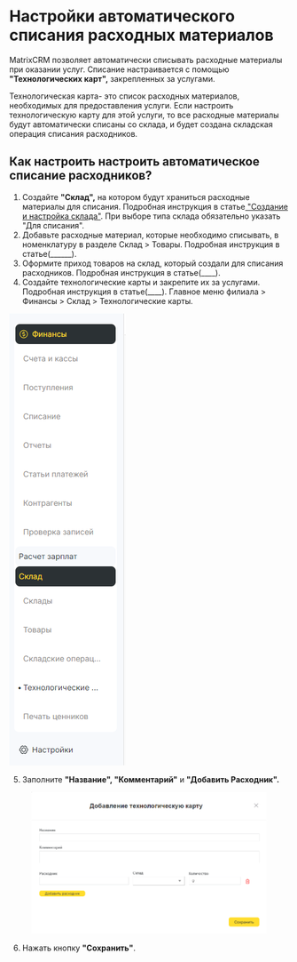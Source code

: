 # Настройки автоматического списания расходных материалов

MatrixCRM позволяет автоматически списывать расходные материалы при оказании услуг. Списание настраивается с помощью **"Технологических карт",**  закрепленных за услугами.

Технологическая карта- это список расходных материалов, необходимых для предоставления услуги.  Если настроить технологическую карту для этой услуги, то все расходные материалы будут автоматически списаны со склада, и будет создана складская операция списания расходников.

## Как настроить настроить автоматическое списание расходников?

1. Создайте **"Склад",**  на котором будут храниться расходные материалы для списания. Подробная инструкция в статье[ "Создание и настройка склада"](sozdanie-i-nastroika-sklada.md). При выборе типа склада обязательно указать "Для списания".
2. Добавьте расходные материал, которые необходимо списывать, в номенклатуру в разделе Склад > Товары. Подробная инструкция в статье(\_\_\_\_\_\_).
3. Оформите приход товаров на склад, который создали для списания расходников. Подробная инструкция в статье(\_\_\_\_).
4. Создайте технологические карты и закрепите их за услугами. Подробная  инструкция в статье(\_\_\_\_). Главное меню филиала > Финансы > Склад > Технологические карты.

![](<../../../.gitbook/assets/image (215).png>)&#x20;

5. Заполните  **"Название", "Комментарий"** и **"Добавить Расходник".**

<figure><img src="../../../.gitbook/assets/image (216).png" alt=""><figcaption></figcaption></figure>

6. Нажать кнопку **"Сохранить"**.

